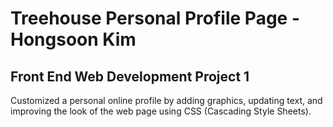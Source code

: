 # Treehouse Personal Profile Page - Hongsoon Kim

<h2>Front End Web Development Project 1</h2>
<p>Customized a personal online profile by adding graphics, updating text, and improving the look of the web page using CSS (Cascading Style Sheets).</p>

